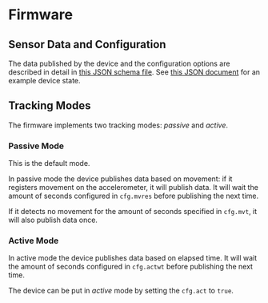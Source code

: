 # Firmware

## Sensor Data and Configuration

The data published by the device and the configuration options are described in detail in [this JSON schema file](./schema.json). See [this JSON document](./state.json) for an example device state.

## Tracking Modes

The firmware implements two tracking modes: *passive* and *active*.

### Passive Mode

This is the default mode.

In passive mode the device publishes data based on movement: if it registers movement on the accelerometer, it will publish data. It will wait the amount of seconds configured in `cfg.mvres` before publishing the next time.

If it detects no movement for the amount of seconds specified in `cfg.mvt`, it will also publish data once.

### Active Mode

In active mode the device publishes data based on elapsed time. It will wait the amount of seconds configured in `cfg.actwt` before publishing the next time.

The device can be put in *active* mode by setting the `cfg.act` to `true`.
